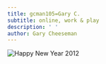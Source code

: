 ```yaml
---
title: gcman105=Gary C.
subtitle: online, work & play
description: ' '
author: Gary Cheeseman
---
```


![Happy New Year 2012](https://res.cloudinary.com/gcman105/image/upload/v1609513621/stock/happy2021_ox0xi8.jpg "Happy New Year 2021")

